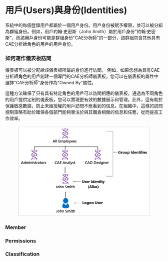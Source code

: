 # 用戶(Users)與身份(Identities)

系統中的每個登錄用戶都屬於一個用戶身份。用戶身份被賦予權限，並可以被分組為群組身份。例如，用戶約翰·史密斯（John Smith）屬於用戶身份"約翰·史密斯"，而該用戶身份可能是群組身份"CAE分析師"的一部分，該群組包含其他具有CAE分析師角色的用戶的用戶身份。

### 如何運作儀表板訪問&#x20;

儀表板可以被分配給該儀表板所屬的身份進行訪問。 例如，如果您想為具有CAE分析師角色的用戶創建一個專門的CAE分析師儀表板，您可以在儀表板的屬性中選擇"CAE分析師"身份作為"Owned By"屬性。

這種方法確保了只有具有特定角色的用戶可以訪問相應的儀表板。通過為不同角色的用戶提供定制的儀表板，您可以實現更有效的數據展示和管理。此外，這有助於保護敏感數據，防止未經授權的用戶訪問不應看到的信息。在組織中，這樣的訪問控制策略有助於確保各個部門能夠專注於與其職責相關的信息和任務，從而提高工作效率。

<figure><img src="../../.gitbook/assets/image (2).png" alt=""><figcaption></figcaption></figure>

### Member

### Permissions

### Classification

